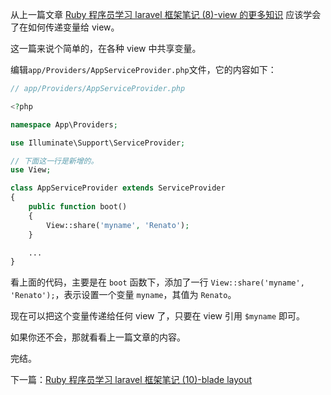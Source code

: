 从上一篇文章 [Ruby 程序员学习 laravel 框架笔记 (8)-view 的更多知识](https://www.rails365.net/articles/ruby-cheng-xu-yuan-xue-xi-laravel-kuang-jia-bi-ji-8-view-geng-duo-zhi-shi) 应该学会了在如何传递变量给 view。

这一篇来说个简单的，在各种 view 中共享变量。

编辑`app/Providers/AppServiceProvider.php`文件，它的内容如下：

``` php
// app/Providers/AppServiceProvider.php

<?php

namespace App\Providers;

use Illuminate\Support\ServiceProvider;

// 下面这一行是新增的。
use View;

class AppServiceProvider extends ServiceProvider
{
    public function boot()
    {
        View::share('myname', 'Renato');
    }

    ...
}
```

看上面的代码，主要是在 `boot` 函数下，添加了一行 `View::share('myname', 'Renato');`，表示设置一个变量 `myname`，其值为
 `Renato`。

现在可以把这个变量传递给任何 view 了，只要在 view 引用 `$myname` 即可。

如果你还不会，那就看看上一篇文章的内容。

完结。

下一篇：[Ruby 程序员学习 laravel 框架笔记 (10)-blade layout](https://www.rails365.net/articles/ruby-cheng-xu-yuan-xue-xi-laravel-kuang-jia-bi-ji-10-blade)
